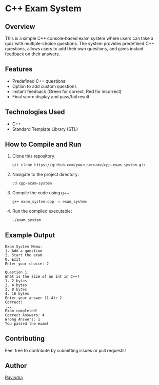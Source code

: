 # C++ Exam System

## Overview
This is a simple C++ console-based exam system where users can take a quiz with multiple-choice questions. The system provides predefined C++ questions, allows users to add their own questions, and gives instant feedback on their answers.

## Features
- Predefined C++ questions
- Option to add custom questions
- Instant feedback (Green for correct, Red for incorrect)
- Final score display and pass/fail result

## Technologies Used
- C++
- Standard Template Library (STL)

## How to Compile and Run
1. Clone this repository:
   ```sh
   git clone https://github.com/yourusername/cpp-exam-system.git
   ```
2. Navigate to the project directory:
   ```sh
   cd cpp-exam-system
   ```
3. Compile the code using g++:
   ```sh
   g++ exam_system.cpp -o exam_system
   ```
4. Run the compiled executable:
   ```sh
   ./exam_system
   ```

## Example Output
```
Exam System Menu:
1. Add a question
2. Start the exam
0. Exit
Enter your choice: 2

Question 1:
What is the size of an int in C++?
1. 2 bytes
2. 4 bytes
3. 8 bytes
4. 16 bytes
Enter your answer (1-4): 2
Correct!
...
Exam completed!
Correct Answers: 4
Wrong Answers: 1
You passed the exam!
```

## Contributing
Feel free to contribute by submitting issues or pull requests!

## Author
[Ravindra](https://github.com/RavindraKachariya)
